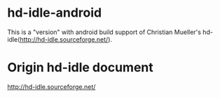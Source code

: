 hd-idle-android
===============

This is a "version" with android build support of Christian Mueller's hd-idle(http://hd-idle.sourceforge.net/).


Origin hd-idle document
==============================================================================

http://hd-idle.sourceforge.net/
